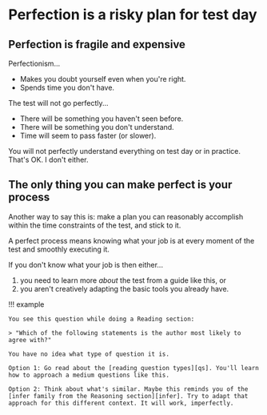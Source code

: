 # Perfection is a risky plan for test day

## Perfection is fragile and expensive

Perfectionism...

- Makes you doubt yourself even when you're right.
- Spends time you don't have.

The test will not go perfectly...

- There will be something you haven't seen before.
- There will be something you don't understand.
- Time will seem to pass faster (or slower).

You will not perfectly understand everything on test day or in practice. That's OK. I don't either.

## The only thing you can make perfect is your process

Another way to say this is: make a plan you can reasonably accomplish within the time constraints of the test, and stick to it.

A perfect process means knowing what your job is at every moment of the test and smoothly executing it.

If you don't know what your job is then either...

1. you need to learn more *about* the test from a guide like this, or
1. you aren't creatively adapting the basic tools you already have.

!!! example

    You see this question while doing a Reading section: 
    
    > "Which of the following statements is the author most likely to agree with?"

    You have no idea what type of question it is.

    Option 1: Go read about the [reading question types][qs]. You'll learn how to approach a medium questions like this.

    Option 2: Think about what's similar. Maybe this reminds you of the [infer family from the Reasoning section][infer]. Try to adapt that approach for this different context. It will work, imperfectly.

[qs]: ../read/size.md
[infer]: ../reason/infer.md
